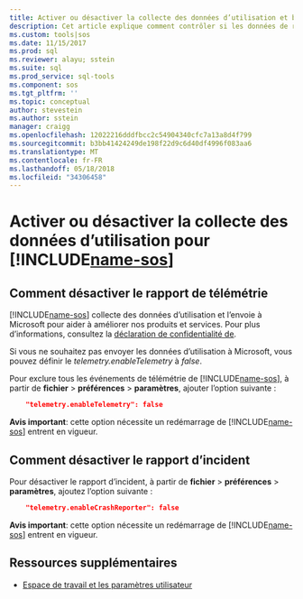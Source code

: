 ```yaml
---
title: Activer ou désactiver la collecte des données d’utilisation et bloquer la création de rapports pour les opérations de SQL Studio (version préliminaire) | Documents Microsoft
description: Cet article explique comment contrôler si les données de rapport d’incident et l’utilisation sont collectées et envoyées à Microsoft.
ms.custom: tools|sos
ms.date: 11/15/2017
ms.prod: sql
ms.reviewer: alayu; sstein
ms.suite: sql
ms.prod_service: sql-tools
ms.component: sos
ms.tgt_pltfrm: ''
ms.topic: conceptual
author: stevestein
ms.author: sstein
manager: craigg
ms.openlocfilehash: 12022216dddfbcc2c54904340cfc7a13a8d4f799
ms.sourcegitcommit: b3bb41424249de198f22d9c6d40df4996f083aa6
ms.translationtype: MT
ms.contentlocale: fr-FR
ms.lasthandoff: 05/18/2018
ms.locfileid: "34306458"
---
```

# <a name="enable-or-disable-usage-data-collection-for-includename-sosincludesname-sos-shortmd"></a>Activer ou désactiver la collecte des données d’utilisation pour [!INCLUDE[name-sos](../includes/name-sos-short.md)]

## <a name="how-to-disable-telemetry-reporting"></a>Comment désactiver le rapport de télémétrie

[!INCLUDE[name-sos](../includes/name-sos-short.md)] collecte des données d’utilisation et l’envoie à Microsoft pour aider à améliorer nos produits et services. Pour plus d’informations, consultez la [déclaration de confidentialité de](https://go.microsoft.com/fwlink/?LinkID=528096&clcid=0x409).

Si vous ne souhaitez pas envoyer les données d’utilisation à Microsoft, vous pouvez définir le *telemetry.enableTelemetry* à *false*.

Pour exclure tous les événements de télémétrie de [!INCLUDE[name-sos](../includes/name-sos-short.md)], à partir de **fichier** > **préférences** > **paramètres**, ajouter l’option suivante :

```json
    "telemetry.enableTelemetry": false
```

**Avis important**: cette option nécessite un redémarrage de [!INCLUDE[name-sos](../includes/name-sos-short.md)] entrent en vigueur. 

## <a name="how-to-disable-crash-reporting"></a>Comment désactiver le rapport d’incident

Pour désactiver le rapport d’incident, à partir de **fichier** > **préférences** > **paramètres**, ajoutez l’option suivante :

```json
    "telemetry.enableCrashReporter": false
```

**Avis important**: cette option nécessite un redémarrage de [!INCLUDE[name-sos](../includes/name-sos-short.md)] entrent en vigueur.

## <a name="additional-resources"></a>Ressources supplémentaires
- [Espace de travail et les paramètres utilisateur](settings.md)